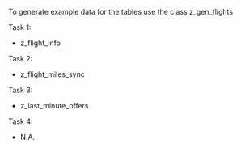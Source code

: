 To generate example data for the tables use the class z_gen_flights

Task 1:
- z_flight_info

Task 2:
- z_flight_miles_sync

Task 3:
- z_last_minute_offers

Task 4:
- N.A.
